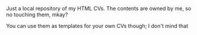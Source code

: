Just a local repository of my HTML CVs. The contents are owned by me, so no touching them, mkay?

You can use them as templates for your own CVs though; I don't mind that